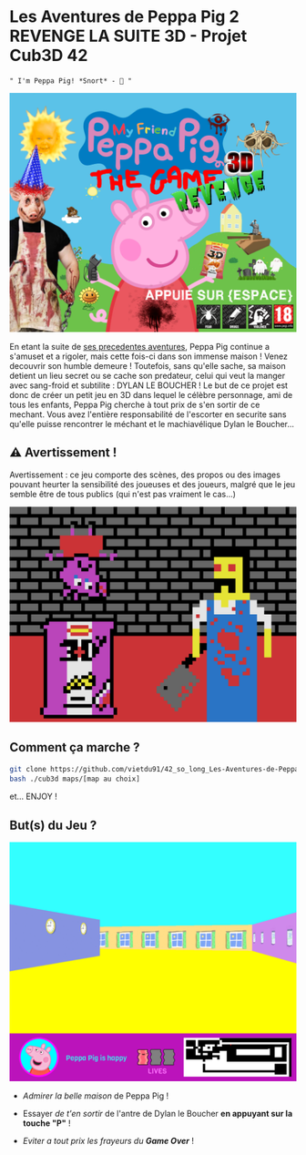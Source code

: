 # Les Aventures de Peppa Pig 2 REVENGE LA SUITE 3D - Projet Cub3D 42

```
" I'm Peppa Pig! *Snort* - 🐷 "
```
![Screenshot](./textures/intro.png)

En etant la suite de [ses precedentes aventures](https://github.com/vietdu91/42_so_long_Les-Aventures-de-Peppa-Pig), Peppa Pig continue a s'amuset et a rigoler, mais cette fois-ci dans son immense maison ! Venez decouvrir son humble demeure ! Toutefois, sans qu'elle sache, sa maison detient un lieu secret ou se cache son predateur, celui qui veut la manger avec sang-froid et subtilite : DYLAN LE BOUCHER !
Le but de ce projet est donc de créer un petit jeu en 3D dans lequel le célèbre personnage, ami de tous les enfants, Peppa Pig
cherche à tout prix de s'en sortir de ce mechant. Vous avez l'entière responsabilité de l'escorter
en securite sans qu'elle puisse rencontrer le méchant et le machiavélique Dylan le Boucher... 

## ⚠️ Avertissement !

Avertissement : ce jeu comporte des scènes, des propos ou des images pouvant heurter la sensibilité des joueuses et des joueurs, malgré que le jeu semble être de tous publics (qui n'est pas vraiment le cas...)

![Screenshot](intro_Makefile.png)

## Comment ça marche ?

```bash
git clone https://github.com/vietdu91/42_so_long_Les-Aventures-de-Peppa-Pig.git
bash ./cub3d maps/[map au choix]
```

et... ENJOY !

## But(s) du Jeu ?

![Screenshot](screenshot.png)

- *Admirer la belle maison* de Peppa Pig !

- Essayer *de t'en sortir* de l'antre de Dylan le Boucher **en appuyant sur la touche "P"** !

- *Eviter a tout prix les frayeurs du **Game Over*** !
